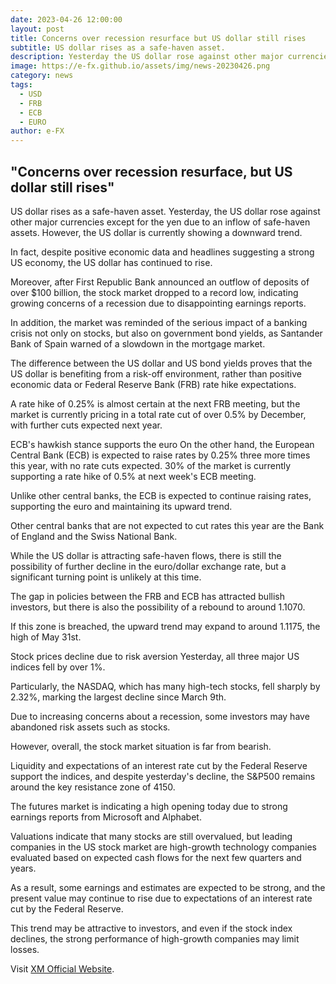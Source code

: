 ```yaml
---
date: 2023-04-26 12:00:00
layout: post
title: Concerns over recession resurface but US dollar still rises
subtitle: US dollar rises as a safe-haven asset.
description: Yesterday the US dollar rose against other major currencies except for the yen due to an inflow of safe-haven assets.
image: https://e-fx.github.io/assets/img/news-20230426.png
category: news
tags:
  - USD
  - FRB
  - ECB
  - EURO
author: e-FX
---
```


## "Concerns over recession resurface, but US dollar still rises"

US dollar rises as a safe-haven asset.
Yesterday, the US dollar rose against other major currencies except for the yen due to an inflow of safe-haven assets. However, the US dollar is currently showing a downward trend.

In fact, despite positive economic data and headlines suggesting a strong US economy, the US dollar has continued to rise.

Moreover, after First Republic Bank announced an outflow of deposits of over $100 billion, the stock market dropped to a record low, indicating growing concerns of a recession due to disappointing earnings reports.

In addition, the market was reminded of the serious impact of a banking crisis not only on stocks, but also on government bond yields, as Santander Bank of Spain warned of a slowdown in the mortgage market.

The difference between the US dollar and US bond yields proves that the US dollar is benefiting from a risk-off environment, rather than positive economic data or Federal Reserve Bank (FRB) rate hike expectations.

A rate hike of 0.25% is almost certain at the next FRB meeting, but the market is currently pricing in a total rate cut of over 0.5% by December, with further cuts expected next year.

ECB's hawkish stance supports the euro
On the other hand, the European Central Bank (ECB) is expected to raise rates by 0.25% three more times this year, with no rate cuts expected. 30% of the market is currently supporting a rate hike of 0.5% at next week's ECB meeting.

Unlike other central banks, the ECB is expected to continue raising rates, supporting the euro and maintaining its upward trend.

Other central banks that are not expected to cut rates this year are the Bank of England and the Swiss National Bank.

While the US dollar is attracting safe-haven flows, there is still the possibility of further decline in the euro/dollar exchange rate, but a significant turning point is unlikely at this time.

The gap in policies between the FRB and ECB has attracted bullish investors, but there is also the possibility of a rebound to around 1.1070.

If this zone is breached, the upward trend may expand to around 1.1175, the high of May 31st.

Stock prices decline due to risk aversion
Yesterday, all three major US indices fell by over 1%.

Particularly, the NASDAQ, which has many high-tech stocks, fell sharply by 2.32%, marking the largest decline since March 9th.

Due to increasing concerns about a recession, some investors may have abandoned risk assets such as stocks.

However, overall, the stock market situation is far from bearish.

Liquidity and expectations of an interest rate cut by the Federal Reserve support the indices, and despite yesterday's decline, the S&P500 remains around the key resistance zone of 4150.

The futures market is indicating a high opening today due to strong earnings reports from Microsoft and Alphabet.

Valuations indicate that many stocks are still overvalued, but leading companies in the US stock market are high-growth technology companies evaluated based on expected cash flows for the next few quarters and years.

As a result, some earnings and estimates are expected to be strong, and the present value may continue to rise due to expectations of an interest rate cut by the Federal Reserve.

This trend may be attractive to investors, and even if the stock index declines, the strong performance of high-growth companies may limit losses.




Visit [XM Official Website](https://clicks.pipaffiliates.com/c?c=550036&l=en&p=0).